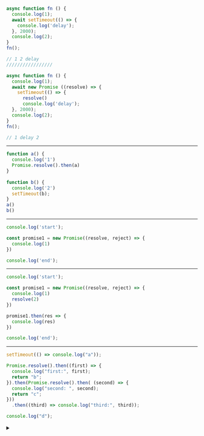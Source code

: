 ```javascript

async function fn () {
  console.log(1);
  await setTimeout(() => {
    console.log('delay');
  }, 2000);
  console.log(2);
}
fn();

// 1 2 delay
/////////////////

async function fn () {
  console.log(1);
  await new Promise ((resolve) => {
    setTimeout(() => {
      resolve()
      console.log('delay');
  }, 2000);
  console.log(2);
}
fn();

// 1 delay 2

```

---
  
```javascript
function a() { 
  console.log('1') 
  Promise.resolve().then(a) 
} 
 
function b() { 
  console.log('2') 
  setTimeout(b); 
} 
a() 
b()
```
  
---  

```javascript
console.log('start');

const promise1 = new Promise((resolve, reject) => {
  console.log(1)
})

console.log('end');
```
  
---  

```javascript
console.log('start');

const promise1 = new Promise((resolve, reject) => {
  console.log(1)
  resolve(2)
})

promise1.then(res => {
  console.log(res)
})

console.log('end');
```
 
---  

```javascript
setTimeout(() => console.log("a"));

Promise.resolve().then((first) => {
  console.log("first:", first);
  return "b";
}).then(Promise.resolve().then( (second) => {
  console.log("second: ", second);
  return "c";
}))
  .then((third) => console.log("third:", third));

console.log("d");
```
<details><summary> </summary>
"d"  
"first:" undefined  
"second: " undefined  
"third:" "b"   
"a"  
</details>
